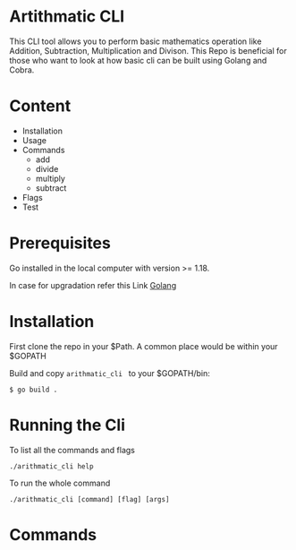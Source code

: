 # Artithmatic CLI

This CLI tool allows you to perform basic mathematics operation like Addition, Subtraction, Multiplication and Divison. This Repo is beneficial for those who want to look at how basic cli can be built using Golang and Cobra.

# Content

* Installation
* Usage
* Commands
  * add
  * divide
  * multiply
  * subtract
* Flags
* Test

# Prerequisites
Go installed in the local computer with version >= 1.18.

In case for upgradation refer this Link [Golang](https://www.golinuxcloud.com/upgrade-go-version/)

# Installation
First clone the repo in your $Path. A common place would be within your $GOPATH

Build and copy ```arithmatic_cli ``` to your $GOPATH/bin:

```
$ go build .
```

# Running the Cli

To list all the commands and flags

```
./arithmatic_cli help
```

To run the whole command 
```
./arithmatic_cli [command] [flag] [args]
```

# Commands




